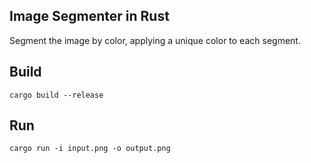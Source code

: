 ## Image Segmenter in Rust

Segment the image by color, applying a unique color to each segment.

## Build

`cargo build --release`

## Run

`cargo run -i input.png -o output.png`
